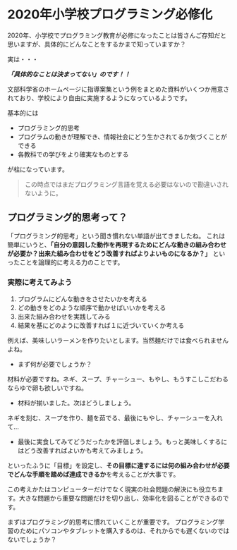 # 2020年小学校プログラミング必修化

2020年、小学校でプログラミング教育が必修になったことは皆さんご存知だと思いますが、具体的にどんなことをするかまで知っていますか？

実は・・・

***「具体的なことは決まってない」のです！！***

文部科学省のホームページに指導案集という例をまとめた資料がいくつか用意されており、学校により自由に実施するようになっているようです。

基本的には

 - プログラミング的思考
 - プログラムの動きが理解でき、情報社会にどう生かされてるか気づくことができる
 - 各教科での学びをより確実なものとする

が柱になっています。

> この時点ではまだプログラミング言語を覚える必要はないので勘違いされないように。

## プログラミング的思考って？

「プログラミング的思考」という聞き慣れない単語が出てきましたね。
これは簡単にいうと、**「自分の意図した動作を再現するためにどんな動きの組み合わせが必要か？出来た組み合わせをどう改善すればよりよいものになるか？」** といったことを論理的に考える力のことです。

### 実際に考えてみよう

1. プログラムにどんな動きをさせたいかを考える
2. どの動きをどのような順序で動かせばいいかを考える
3. 出来た組み合わせを実践してみる
4. 結果を基にどのように改善すれば１に近づいていくか考える

例えば、美味しいラーメンを作りたいとします。当然麺だけでは食べられませんよね。

* まず何が必要でしょうか？

材料が必要ですね。ネギ、スープ、チャーシュー、もやし、もうすこしこだわるならゆで卵も欲しいですね。

* 材料が揃いました。次はどうしましょう。

ネギを刻む、スープを作り、麺を茹でる、最後にもやし、チャーシューを入れて…

* 最後に実食してみてどうだったかを評価しましょう。もっと美味しくするにはどう改善すればよいかも考えてみましょう。

といったふうに「目標」を設定し、**その目標に達するには何の組み合わせが必要でどんな手順を踏めば達成できるか**を考えることが大事です。

この考えかたはコンピューターだけでなく現実の社会問題の解決にも役立ちます。大きな問題から重要な問題だけを切り出し、効率化を図ることができるのです。 


まずはプログラミング的思考に慣れていくことが重要です。
プログラミング学習のためにパソコンやタブレットを購入するのは、それからでも遅くないのではないでしょうか？

